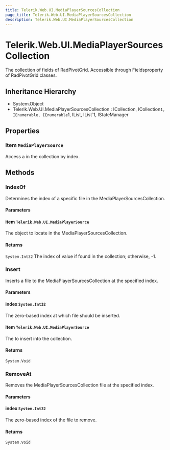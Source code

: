 ```yaml
---
title: Telerik.Web.UI.MediaPlayerSourcesCollection
page_title: Telerik.Web.UI.MediaPlayerSourcesCollection
description: Telerik.Web.UI.MediaPlayerSourcesCollection
---
```


# Telerik.Web.UI.MediaPlayerSourcesCollection

The collection of fields of RadPivotGrid. Accessible through
            Fieldsproperty of RadPivotGrid classes.

## Inheritance Hierarchy

* System.Object
* Telerik.Web.UI.MediaPlayerSourcesCollection : ICollection, ICollection`1, IEnumerable, IEnumerable`1, IList, IList`1, IStateManager

## Properties

###  Item `MediaPlayerSource`

Access a  in the collection by index.

## Methods

###  IndexOf

Determines the index of a specific file in the
            MediaPlayerSourcesCollection.

#### Parameters

#### item `Telerik.Web.UI.MediaPlayerSource`

The object to locate in the MediaPlayerSourcesCollection.

#### Returns

`System.Int32` The index of value if found in the collection;
            otherwise, -1.

###  Insert

Inserts a file to the MediaPlayerSourcesCollection at the specified
            index.

#### Parameters

#### index `System.Int32`

The zero-based index at which file should be
            inserted.

#### item `Telerik.Web.UI.MediaPlayerSource`

The  to insert into the collection.

#### Returns

`System.Void` 

###  RemoveAt

Removes the MediaPlayerSourcesCollection file at the specified
            index.

#### Parameters

#### index `System.Int32`

The zero-based index of the file to remove.

#### Returns

`System.Void` 

